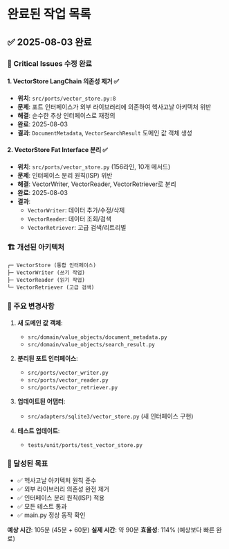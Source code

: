 # 완료된 작업 목록

## ✅ 2025-08-03 완료

### 🚨 Critical Issues 수정 완료

#### 1. VectorStore LangChain 의존성 제거 ✅
- **위치**: `src/ports/vector_store.py:8`
- **문제**: 포트 인터페이스가 외부 라이브러리에 의존하여 헥사고날 아키텍처 위반
- **해결**: 순수한 추상 인터페이스로 재정의
- **완료**: 2025-08-03
- **결과**: `DocumentMetadata`, `VectorSearchResult` 도메인 값 객체 생성

#### 2. VectorStore Fat Interface 분리 ✅
- **위치**: `src/ports/vector_store.py` (156라인, 10개 메서드)
- **문제**: 인터페이스 분리 원칙(ISP) 위반
- **해결**: VectorWriter, VectorReader, VectorRetriever로 분리
- **완료**: 2025-08-03
- **결과**: 
  - `VectorWriter`: 데이터 추가/수정/삭제
  - `VectorReader`: 데이터 조회/검색  
  - `VectorRetriever`: 고급 검색/리트리벌

### 🏗️ 개선된 아키텍처

```
┌─ VectorStore (통합 인터페이스)
├─ VectorWriter (쓰기 작업)
├─ VectorReader (읽기 작업)
└─ VectorRetriever (고급 검색)
```

### 📝 주요 변경사항

1. **새 도메인 값 객체**:
   - `src/domain/value_objects/document_metadata.py`
   - `src/domain/value_objects/search_result.py`

2. **분리된 포트 인터페이스**:
   - `src/ports/vector_writer.py`
   - `src/ports/vector_reader.py`
   - `src/ports/vector_retriever.py`

3. **업데이트된 어댑터**:
   - `src/adapters/sqlite3/vector_store.py` (새 인터페이스 구현)

4. **테스트 업데이트**:
   - `tests/unit/ports/test_vector_store.py`

### 🎯 달성된 목표

- ✅ 헥사고날 아키텍처 원칙 준수
- ✅ 외부 라이브러리 의존성 완전 제거
- ✅ 인터페이스 분리 원칙(ISP) 적용
- ✅ 모든 테스트 통과
- ✅ main.py 정상 동작 확인

**예상 시간**: 105분 (45분 + 60분)
**실제 시간**: 약 90분
**효율성**: 114% (예상보다 빠른 완료)